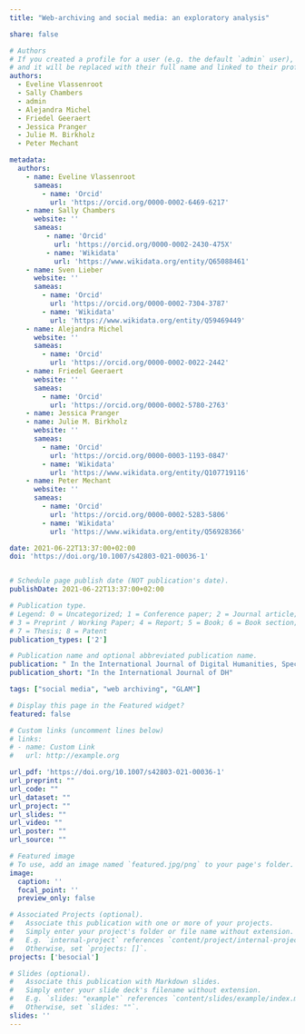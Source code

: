 ```yaml
---
title: "Web-archiving and social media: an exploratory analysis"

share: false

# Authors
# If you created a profile for a user (e.g. the default `admin` user), write the username (folder name) here
# and it will be replaced with their full name and linked to their profile.
authors:
  - Eveline Vlassenroot
  - Sally Chambers
  - admin
  - Alejandra Michel
  - Friedel Geeraert
  - Jessica Pranger
  - Julie M. Birkholz
  - Peter Mechant

metadata:
  authors:
    - name: Eveline Vlassenroot
      sameas:
        - name: 'Orcid'
          url: 'https://orcid.org/0000-0002-6469-6217'
    - name: Sally Chambers
      website: ''
      sameas:
         - name: 'Orcid'
           url: 'https://orcid.org/0000-0002-2430-475X'
         - name: 'Wikidata'
           url: 'https://www.wikidata.org/entity/Q65088461'
    - name: Sven Lieber
      website: ''
      sameas:
        - name: 'Orcid'
          url: 'https://orcid.org/0000-0002-7304-3787'
        - name: 'Wikidata'
          url: 'https://www.wikidata.org/entity/Q59469449'
    - name: Alejandra Michel
      website: ''
      sameas:
        - name: 'Orcid'
          url: 'https://orcid.org/0000-0002-0022-2442'
    - name: Friedel Geeraert
      website: ''
      sameas:
        - name: 'Orcid'
          url: 'https://orcid.org/0000-0002-5780-2763'
    - name: Jessica Pranger
    - name: Julie M. Birkholz
      website: ''
      sameas:
        - name: 'Orcid'
          url: 'https://orcid.org/0000-0003-1193-0847'
        - name: 'Wikidata'
          url: 'https://www.wikidata.org/entity/Q107719116'
    - name: Peter Mechant
      website: ''
      sameas:
        - name: 'Orcid'
          url: 'https://orcid.org/0000-0002-5283-5806'
        - name: 'Wikidata'
          url: 'https://www.wikidata.org/entity/Q56928366'

date: 2021-06-22T13:37:00+02:00
doi: 'https://doi.org/10.1007/s42803-021-00036-1'


# Schedule page publish date (NOT publication's date).
publishDate: 2021-06-22T13:37:00+02:00

# Publication type.
# Legend: 0 = Uncategorized; 1 = Conference paper; 2 = Journal article;
# 3 = Preprint / Working Paper; 4 = Report; 5 = Book; 6 = Book section;
# 7 = Thesis; 8 = Patent
publication_types: ['2']

# Publication name and optional abbreviated publication name.
publication: " In the International Journal of Digital Humanities, Special Issue on Digital Humanities and Web Archives, pp. 107-128, 2022"
publication_short: "In the International Journal of DH"

tags: ["social media", "web archiving", "GLAM"]

# Display this page in the Featured widget?
featured: false

# Custom links (uncomment lines below)
# links:
# - name: Custom Link
#   url: http://example.org

url_pdf: 'https://doi.org/10.1007/s42803-021-00036-1'
url_preprint: ""
url_code: ""
url_dataset: ""
url_project: ""
url_slides: ""
url_video: ""
url_poster: ""
url_source: ""

# Featured image
# To use, add an image named `featured.jpg/png` to your page's folder.
image:
  caption: ''
  focal_point: ''
  preview_only: false

# Associated Projects (optional).
#   Associate this publication with one or more of your projects.
#   Simply enter your project's folder or file name without extension.
#   E.g. `internal-project` references `content/project/internal-project/index.md`.
#   Otherwise, set `projects: []`.
projects: ['besocial']

# Slides (optional).
#   Associate this publication with Markdown slides.
#   Simply enter your slide deck's filename without extension.
#   E.g. `slides: "example"` references `content/slides/example/index.md`.
#   Otherwise, set `slides: ""`.
slides: ''
---
```


